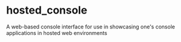 # hosted_console
A web-based console interface for use in showcasing one's console applications in hosted web environments
